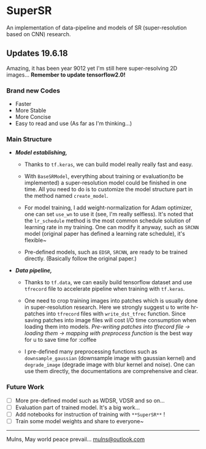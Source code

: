 # SuperSR

An implementation of data-pipeline and models of SR (super-resolution based on CNN) research.

## Updates 19.6.18

Amazing, it has been year 9012 yet I'm still here super-resolving 2D images... **Remember to update tensorflow2.0!**

### Brand new Codes

- Faster
- More Stable
- More Concise
- Easy to read and use
(As far as I'm thinking...)

### Main Structure

- ***Model establishing,***

  - Thanks to `tf.keras`, we can build model really really fast and easy.

  - With `BaseSRModel`, everything about training or evaluation(to be implemented) a super-resolution model could be finished in one time. All you need to do is to customize the model structure part in the method named `create_model`.
  
  - For model training, I add weight-normalization for Adam optimizer, one can set `use_wn` to use it (see, I'm really selfless). It's noted that the `lr_schedule` method is the most common schedule solution of learning rate in my training. One can modify it anyway, such as `SRCNN` model (original paper has defined a learning rate schedule), it's flexible~

  - Pre-defined models, such as `EDSR`, `SRCNN`, are ready to be trained directly. (Basically follow the original paper.)

- ***Data pipeline,***

  - Thanks to `tf.data`, we can easily build tensorflow dataset and use `tfrecord` file to accelerate pipeline when training with `tf.keras`.

  - One need to crop training images into patches which is usually done in super-resolution research. Here we strongly suggest u to write hr-patches into `tfrecord` files with `write_dst_tfrec` function. Since saving patches into image files will cost I/O time consumption when loading them into models. *Pre-writing patches into tfrecord file -> loading them -> mapping with preprocess function* is the best way for u to save time for :coffee

  - I pre-defined many preprocessing functions such as `downsample_gaussian` (downsample image with gaussian kernel) and `degrade_image` (degrade image with blur kernel and noise). One can use them directly, the documentations are comprehensive and clear.

### Future Work

- [ ] More pre-defined model such as WDSR, VDSR and so on...
- [ ] Evaluation part of trained model. It's a big work...
- [ ] Add notebooks for instruction of training with `**SuperSR**` !
- [ ] Train some model weights and share to everyone~

----

Mulns,
May world peace prevail...
mulns@outlook.com
